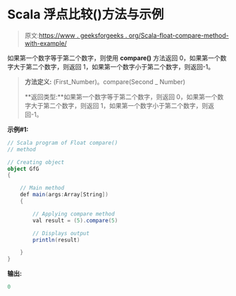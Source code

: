 # Scala 浮点比较()方法与示例

> 原文:[https://www . geeksforgeeks . org/Scala-float-compare-method-with-example/](https://www.geeksforgeeks.org/scala-float-compare-method-with-example/)

如果第一个数字等于第二个数字，则使用 **compare()** 方法返回 0，如果第一个数字大于第二个数字，则返回 1，如果第一个数字小于第二个数字，则返回-1。

> **方法定义:** (First_Number)。compare(Second _ Number)
> 
> **返回类型:**如果第一个数字等于第二个数字，则返回 0，如果第一个数字大于第二个数字，则返回 1，如果第一个数字小于第二个数字，则返回-1。

**示例#1:**

```scala
// Scala program of Float compare()
// method

// Creating object
object GfG
{ 

    // Main method
    def main(args:Array[String])
    {

        // Applying compare method
        val result = (5).compare(5)

        // Displays output
        println(result)

    }
} 
```

**输出:**

```scala
0

```